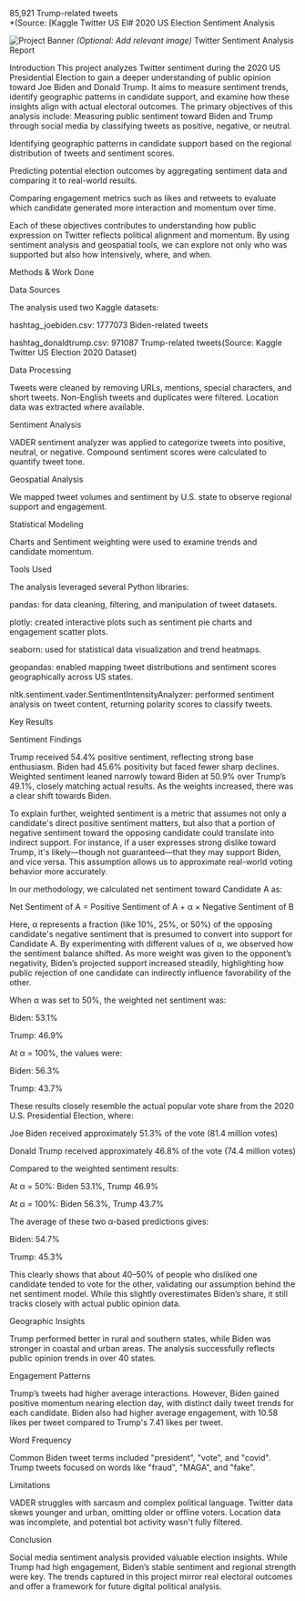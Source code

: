 85,921 Trump-related tweets  
  *(Source: [Kaggle Twitter US El# 2020 US Election Sentiment Analysis

![Project Banner](https://example.com/path/to/banner_image.png) *(Optional: Add relevant image)*
Twitter Sentiment Analysis Report

Introduction
This project analyzes Twitter sentiment during the 2020 US Presidential Election to gain a deeper understanding of public opinion toward Joe Biden and Donald Trump. It aims to measure sentiment trends, identify geographic patterns in candidate support, and examine how these insights align with actual electoral outcomes.
The primary objectives of this analysis include:
Measuring public sentiment toward Biden and Trump through social media by classifying tweets as positive, negative, or neutral.

Identifying geographic patterns in candidate support based on the regional distribution of tweets and sentiment scores.

Predicting potential election outcomes by aggregating sentiment data and comparing it to real-world results.

Comparing engagement metrics such as likes and retweets to evaluate which candidate generated more interaction and momentum over time.

Each of these objectives contributes to understanding how public expression on Twitter reflects political alignment and momentum. By using sentiment analysis and geospatial tools, we can explore not only who was supported but also how intensively, where, and when.

Methods & Work Done

Data Sources

The analysis used two Kaggle datasets:

hashtag_joebiden.csv: 1777073 Biden-related tweets

hashtag_donaldtrump.csv: 971087 Trump-related tweets(Source: Kaggle Twitter US Election 2020 Dataset)

Data Processing

Tweets were cleaned by removing URLs, mentions, special characters, and short tweets. Non-English tweets and duplicates were filtered. Location data was extracted where available.

Sentiment Analysis

VADER sentiment analyzer was applied to categorize tweets into positive, neutral, or negative. Compound sentiment scores were calculated to quantify tweet tone.

Geospatial Analysis

We mapped tweet volumes and sentiment by U.S. state to observe regional support and engagement.

Statistical Modeling

Charts and Sentiment weighting were used to examine trends and candidate momentum.

Tools Used

The analysis leveraged several Python libraries:

pandas: for data cleaning, filtering, and manipulation of tweet datasets.

plotly: created interactive plots such as sentiment pie charts and engagement scatter plots.

seaborn: used for statistical data visualization and trend heatmaps.

geopandas: enabled mapping tweet distributions and sentiment scores geographically across US states.

nltk.sentiment.vader.SentimentIntensityAnalyzer: performed sentiment analysis on tweet content, returning polarity scores to classify tweets.

Key Results

Sentiment Findings

Trump received 54.4% positive sentiment, reflecting strong base enthusiasm. Biden had 45.6% positivity but faced fewer sharp declines. Weighted sentiment leaned narrowly toward Biden at 50.9% over Trump’s 49.1%, closely matching actual results. As the weights increased, there was a clear shift towards Biden.

To explain further, weighted sentiment is a metric that assumes not only a candidate's direct positive sentiment matters, but also that a portion of negative sentiment toward the opposing candidate could translate into indirect support. For instance, if a user expresses strong dislike toward Trump, it's likely—though not guaranteed—that they may support Biden, and vice versa. This assumption allows us to approximate real-world voting behavior more accurately.

In our methodology, we calculated net sentiment toward Candidate A as:

Net Sentiment of A = Positive Sentiment of A + α × Negative Sentiment of B

Here, α represents a fraction (like 10%, 25%, or 50%) of the opposing candidate's negative sentiment that is presumed to convert into support for Candidate A. By experimenting with different values of α, we observed how the sentiment balance shifted. As more weight was given to the opponent’s negativity, Biden’s projected support increased steadily, highlighting how public rejection of one candidate can indirectly influence favorability of the other.

When α was set to 50%, the weighted net sentiment was:

Biden: 53.1%

Trump: 46.9%

At α = 100%, the values were:

Biden: 56.3%

Trump: 43.7%

These results closely resemble the actual popular vote share from the 2020 U.S. Presidential Election, where:

Joe Biden received approximately 51.3% of the vote (81.4 million votes)

Donald Trump received approximately 46.8% of the vote (74.4 million votes)

Compared to the weighted sentiment results:

At α = 50%: Biden 53.1%, Trump 46.9%

At α = 100%: Biden 56.3%, Trump 43.7%

The average of these two α-based predictions gives:

Biden: 54.7%

Trump: 45.3%

This clearly shows that about 40–50% of people who disliked one candidate tended to vote for the other, validating our assumption behind the net sentiment model. While this slightly overestimates Biden’s share, it still tracks closely with actual public opinion data.

Geographic Insights

Trump performed better in rural and southern states, while Biden was stronger in coastal and urban areas. The analysis successfully reflects public opinion trends in over 40 states.

Engagement Patterns

Trump’s tweets had higher average interactions. However, Biden gained positive momentum nearing election day, with distinct daily tweet trends for each candidate. Biden also had higher average engagement, with 10.58 likes per tweet compared to Trump's 7.41 likes per tweet.

Word Frequency

Common Biden tweet terms included "president", "vote", and "covid". Trump tweets focused on words like "fraud", "MAGA", and "fake".

Limitations

VADER struggles with sarcasm and complex political language. Twitter data skews younger and urban, omitting older or offline voters. Location data was incomplete, and potential bot activity wasn't fully filtered.

Conclusion

Social media sentiment analysis provided valuable election insights. While Trump had high engagement, Biden’s stable sentiment and regional strength were key. The trends captured in this project mirror real electoral outcomes and offer a framework for future digital political analysis.


